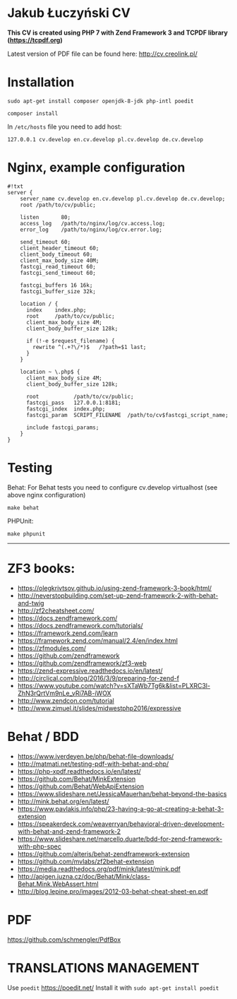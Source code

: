 # Jakub Łuczyński CV #

**This CV is created using PHP 7 with Zend Framework 3 and TCPDF library (https://tcpdf.org)**

Latest version of PDF file can be found here: http://cv.creolink.pl/


# Installation #
`sudo apt-get install composer openjdk-8-jdk php-intl poedit`

`composer install`

In `/etc/hosts` file you need to add host:
```
127.0.0.1 cv.develop en.cv.develop pl.cv.develop de.cv.develop
```


# Nginx, example configuration #

```
#!txt
server {
    server_name cv.develop en.cv.develop pl.cv.develop de.cv.develop;
    root /path/to/cv/public;

    listen       80;
    access_log   /path/to/nginx/log/cv.access.log;
    error_log    /path/to/nginx/log/cv.error.log;

    send_timeout 60;
    client_header_timeout 60;
    client_body_timeout 60;
    client_max_body_size 40M;
    fastcgi_read_timeout 60;
    fastcgi_send_timeout 60;

    fastcgi_buffers 16 16k;
    fastcgi_buffer_size 32k;

    location / {
      index    index.php;
      root     /path/to/cv/public;
      client_max_body_size 4M;
      client_body_buffer_size 128k;

      if (!-e $request_filename) {
        rewrite ^(.+?\/*)$   /?path=$1 last;
      }
    }

    location ~ \.php$ {
      client_max_body_size 4M;
      client_body_buffer_size 128k;

      root           /path/to/cv/public;
      fastcgi_pass   127.0.0.1:8181;
      fastcgi_index  index.php;
      fastcgi_param  SCRIPT_FILENAME  /path/to/cv$fastcgi_script_name;

      include fastcgi_params;
    }
}

```


# Testing #

Behat:
For Behat tests you need to configure cv.develop virtualhost (see above nginx configuration) 
```
make behat
```

PHPUnit:
```
make phpunit
```


------------------------


# ZF3 books: #
* https://olegkrivtsov.github.io/using-zend-framework-3-book/html/
* http://neverstopbuilding.com/set-up-zend-framework-2-with-behat-and-twig
* http://zf2cheatsheet.com/
* https://docs.zendframework.com/
* https://docs.zendframework.com/tutorials/
* https://framework.zend.com/learn
* https://framework.zend.com/manual/2.4/en/index.html
* https://zfmodules.com/
* https://github.com/zendframework
* https://github.com/zendframework/zf3-web
* https://zend-expressive.readthedocs.io/en/latest/
* http://circlical.com/blog/2016/3/9/preparing-for-zend-f
* https://www.youtube.com/watch?v=sXTaWb7Tg6k&list=PLXRC3l-ZhN3rQrtVm9nLe_vRi7AB-iWOX
* http://www.zendcon.com/tutorial
* http://www.zimuel.it/slides/midwestphp2016/expressive


# Behat / BDD #
* https://www.jverdeyen.be/php/behat-file-downloads/
* http://matmati.net/testing-pdf-with-behat-and-php/
* https://php-xpdf.readthedocs.io/en/latest/
* https://github.com/Behat/MinkExtension
* https://github.com/Behat/WebApiExtension
* https://www.slideshare.net/JessicaMauerhan/behat-beyond-the-basics
* http://mink.behat.org/en/latest/
* https://www.pavlakis.info/php/23-having-a-go-at-creating-a-behat-3-extension
* https://speakerdeck.com/weaverryan/behavioral-driven-development-with-behat-and-zend-framework-2
* https://www.slideshare.net/marcello.duarte/bdd-for-zend-framework-with-php-spec
* https://github.com/alteris/behat-zendframework-extension
* https://github.com/mvlabs/zf2behat-extension
* https://media.readthedocs.org/pdf/mink/latest/mink.pdf
* http://apigen.juzna.cz/doc/Behat/Mink/class-Behat.Mink.WebAssert.html
* http://blog.lepine.pro/images/2012-03-behat-cheat-sheet-en.pdf


# PDF #
https://github.com/schmengler/PdfBox


# TRANSLATIONS MANAGEMENT #
Use `poedit` https://poedit.net/
Install it with `sudo apt-get install poedit`
